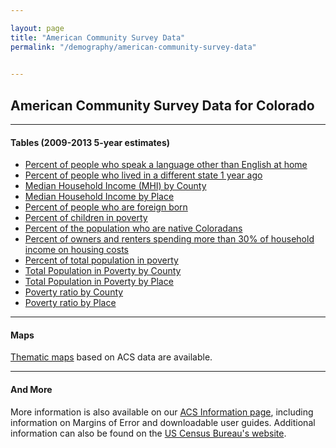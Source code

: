 ```yaml
---

layout: page
title: "American Community Survey Data"
permalink: "/demography/american-community-survey-data"

    
---
```

## American Community Survey Data for Colorado
- - -
#### Tables (2009-2013 5-year estimates)

- [Percent of people who speak a language other than English at home](https://drive.google.com/open?id=0B7M2RcHltx4GQlNWODFSUTFudGs)
- [Percent of people who lived in a different state 1 year ago](https://drive.google.com/open?id=0B7M2RcHltx4GNlRkWjhQYW5RX1k)
- [Median Household Income (MHI) by County](https://drive.google.com/open?id=0B7M2RcHltx4GNDdDeXZMY2JBZG8)
- [Median Household Income by Place](https://drive.google.com/open?id=0B7M2RcHltx4GUHA5aE9VNlVXLU0)
- [Percent of people who are foreign born](https://drive.google.com/open?id=0B7M2RcHltx4GNkNjQ082ZHhIMm8)
- [Percent of children in poverty](https://drive.google.com/open?id=0B7M2RcHltx4GMlk2ZjlCNTU4OG8)
- [Percent of the population who are native Coloradans](https://drive.google.com/open?id=0B7M2RcHltx4GRG9LZTc3VnFIQ2s)
- [Percent of owners and renters spending more than 30% of household income on housing costs](https://drive.google.com/open?id=0B7M2RcHltx4GaWIwTDhDZEVNc1k)
- [Percent of total population in poverty](https://drive.google.com/open?id=0B7M2RcHltx4GeGJMOTRpeG1Kd2c)
- [Total Population in Poverty by County](https://drive.google.com/open?id=0B7M2RcHltx4Gb0FubEtQNHAwV3c)
- [Total Population in Poverty by Place](https://drive.google.com/open?id=0B7M2RcHltx4GQm1HQUZncjhoZEU)
- [Poverty ratio by County](https://drive.google.com/open?id=0B7M2RcHltx4Gczg0RW5yM1RxV2s)
- [Poverty ratio by Place](https://drive.google.com/open?id=0B7M2RcHltx4GU2FPTF9NV1pSVUU)

- - -

#### Maps

[Thematic maps]() based on ACS data are available.
- - -
#### And More

More information is also available on our [ACS Information page](), including information on Margins of Error and downloadable user guides. Additional information can also be found on the [US Census Bureau's website](http://www.census.gov/).